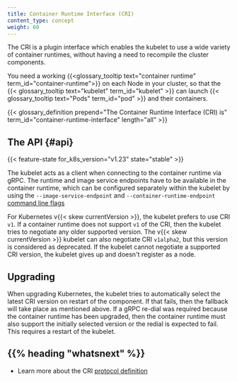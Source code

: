 ```yaml
---
title: Container Runtime Interface (CRI)
content_type: concept
weight: 60
---
```


<!-- overview -->

The CRI is a plugin interface which enables the kubelet to use a wide variety of
container runtimes, without having a need to recompile the cluster components.

You need a working
{{<glossary_tooltip text="container runtime" term_id="container-runtime">}} on
each Node in your cluster, so that the
{{< glossary_tooltip text="kubelet" term_id="kubelet" >}} can launch
{{< glossary_tooltip text="Pods" term_id="pod" >}} and their containers.

{{< glossary_definition prepend="The Container Runtime Interface (CRI) is" term_id="container-runtime-interface" length="all" >}}

<!-- body -->

## The API {#api}

{{< feature-state for_k8s_version="v1.23" state="stable" >}}

The kubelet acts as a client when connecting to the container runtime via gRPC.
The runtime and image service endpoints have to be available in the container
runtime, which can be configured separately within the kubelet by using the
`--image-service-endpoint` and `--container-runtime-endpoint` [command line
flags](/docs/kubernetes/en/reference/command-line-tools-reference/kubelet)

For Kubernetes v{{< skew currentVersion >}}, the kubelet prefers to use CRI `v1`.
If a container runtime does not support `v1` of the CRI, then the kubelet tries to
negotiate any older supported version.
The v{{< skew currentVersion >}} kubelet can also negotiate CRI `v1alpha2`, but
this version is considered as deprecated.
If the kubelet cannot negotiate a supported CRI version, the kubelet gives up
and doesn't register as a node.

## Upgrading

When upgrading Kubernetes, the kubelet tries to automatically select the
latest CRI version on restart of the component. If that fails, then the fallback
will take place as mentioned above. If a gRPC re-dial was required because the
container runtime has been upgraded, then the container runtime must also
support the initially selected version or the redial is expected to fail. This
requires a restart of the kubelet.

## {{% heading "whatsnext" %}}

- Learn more about the CRI [protocol definition](https://github.com/kubernetes/cri-api/blob/c75ef5b/pkg/apis/runtime/v1/api.proto)
